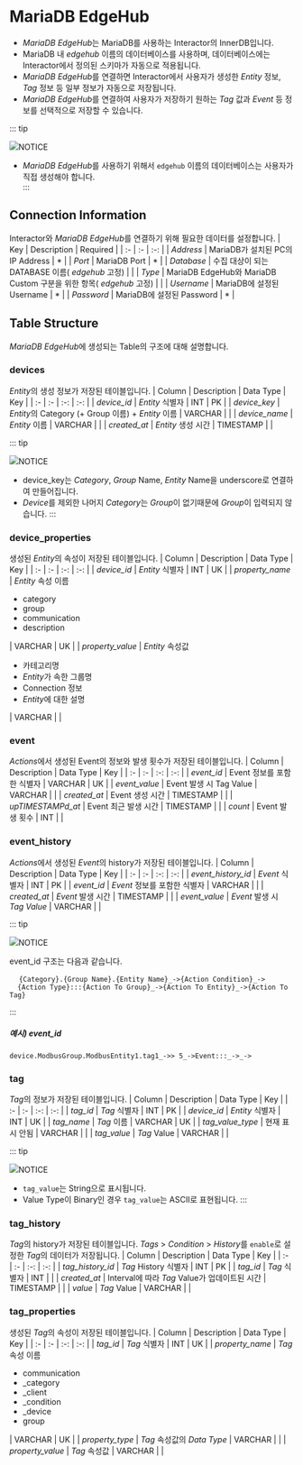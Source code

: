 # MariaDB EdgeHub
* *MariaDB EdgeHub*는 MariaDB를 사용하는 Interactor의 InnerDB입니다.
* MariaDB 내 *edgehub* 이름의 데이터베이스를 사용하며, 데이터베이스에는 Interactor에서 정의된 스키마가 자동으로 적용됩니다.
* *MariaDB EdgeHub*를 연결하면 Interactor에서 사용자가 생성한 *Entity* 정보, *Tag* 정보 등 일부 정보가 자동으로 저장됩니다.
* *MariaDB EdgeHub*를 연결하여 사용자가 저장하기 원하는 *Tag* 값과 *Event* 등 정보를 선택적으로 저장할 수 있습니다.

::: tip <p class="custom-block-title"><img src="../../img/icon/tip.svg">NOTICE</p>
* *MariaDB EdgeHub*를 사용하기 위해서 `edgehub` 이름의 데이터베이스는 사용자가 직접 생성해야 합니다. </br>
:::

## Connection Information
Interactor와 *MariaDB EdgeHub*를 연결하기 위해 필요한 데이터를 설정합니다.
| Key | Description | Required |
| :- | :- | :-: |
| _Address_ | MariaDB가 설치된 PC의 IP Address | * |
| _Port_ | MariaDB Port | * |
| _Database_ | 수집 대상이 되는 DATABASE 이름( *edgehub* 고정) | |
| _Type_ | MariaDB EdgeHub와 MariaDB Custom 구분을 위한 항목( *edgehub* 고정) | |
| _Username_ | MariaDB에 설정된 Username | * |
| _Password_ | MariaDB에 설정된 Password | * |

## Table Structure
*MariaDB EdgeHub*에 생성되는 Table의 구조에 대해 설명합니다.
<!-- ### action_history
used table -->

### devices
*Entity*의 생성 정보가 저장된 테이블입니다. 
| Column | Description | Data Type | Key |
| :- | :- | :-: | :-: |
| *device_id* | *Entity* 식별자 | INT | PK |
| *device_key* | *Entity*의 Category (+ Group 이름) + *Entity* 이름 | VARCHAR | |
| *device_name* | *Entity* 이름 | VARCHAR | |
| *created_at* | *Entity* 생성 시간 | TIMESTAMP | |

::: tip <p class="custom-block-title"><img src="../../img/icon/tip.svg">NOTICE</p>
- device_key는 *Category*, *Group* Name, *Entity* Name을 underscore로 연결하여 만들어집니다.
- *Device*를 제외한 나머지 *Category*는 *Group*이 없기때문에 *Group*이 입력되지 않습니다.
:::

### device_properties
생성된 *Entity*의 속성이 저장된 테이블입니다.
| Column | Description | Data Type | Key |
| :- | :- | :-: | :-: |
| *device_id* | *Entity* 식별자 | INT | UK |
| *property_name* | *Entity* 속성 이름<ul><li>category</li><li>group</li><li>communication</li><li>description</li></ul> | VARCHAR | UK |
| *property_value* | *Entity* 속성값<ul><li>카테고리명</li><li>*Entity*가 속한 그룹명</li><li>Connection 정보</li><li>*Entity*에 대한 설명</li></ul> | VARCHAR | |

### event
*Actions*에서 생성된 Event의 정보와 발생 횟수가 저장된 테이블입니다.
| Column | Description | Data Type | Key |
| :- | :- | :-: | :-: |
| *event_id* | Event 정보를 포함한 식별자 | VARCHAR | UK |
| *event_value* | Event 발생 시 Tag Value | VARCHAR | |
| *created_at* | Event 생성 시간 | TIMESTAMP | |
| *upTIMESTAMPd_at* | Event 최근 발생 시간 | TIMESTAMP | |
| *count* | Event 발생 횟수 | INT | |

### event_history
*Actions*에서 생성된 *Event*의 history가 저장된 테이블입니다.
| Column | Description | Data Type | Key |
| :- | :- | :-: | :-: |
| *event_history_id* | *Event* 식별자 | INT | PK |
| *event_id* | *Event* 정보를 포함한 식별자 | VARCHAR | |
| *created_at* | *Event* 발생 시간 | TIMESTAMP | |
| *event_value* | *Event* 발생 시 *Tag Value* | VARCHAR | |


::: tip <p class="custom-block-title"><img src="../../img/icon/tip.svg">NOTICE</p>
event_id 구조는 다음과 같습니다.

<pre class="language-sql">
  <code><span class="token operator">{Category}</span><span class="token keyword">.</span><span class="token operator">{Group Name}</span><span class="token keyword">.</span><span class="token operator">{Entity Name}</span><span class="token keyword">_-></span><span class="token operator">{Action Condition}</span><span class="token keyword">_-></span>
  <span class="token operator">{Action Type}</span><span class="token keyword">:::</span><span class="token operator">{Action To Group}</span><span class="token keyword">_-></span><span class="token operator">{Action To Entity}</span><span class="token keyword">_-></span><span class="token operator">{Action To Tag}</span></code>
</pre>
:::

##### 예시) event_id
```
device.ModbusGroup.ModbusEntity1.tag1_->> 5_->Event:::_->_->
```


### tag
*Tag*의 정보가 저장된 테이블입니다. 
| Column | Description | Data Type | Key |
| :- | :- | :-: | :-: |
| *tag_id* | *Tag* 식별자 | INT | PK |
| *device_id* | *Entity* 식별자 | INT | UK |
| *tag_name* | *Tag* 이름  | VARCHAR | UK |
| *tag_value_type* | 현재 표시 안됨 | VARCHAR | |
| *tag_value* |  *Tag* Value | VARCHAR  | |

::: tip <p class="custom-block-title"><img src="../../img/icon/tip.svg">NOTICE</p>
- `tag_value`는 String으로 표시됩니다.
- Value Type이 Binary인 경우 `tag_value`는 ASCII로 표현됩니다.
:::

### tag_history
*Tag*의 history가 저장된 테이블입니다. *Tags* > *Condition* > *History*를 `enable`로 설정한 *Tag*의 데이터가 저장됩니다.
| Column | Description | Data Type | Key |
| :- | :- | :-: | :-: |
| *tag_history_id* | *Tag* History 식별자 | INT | PK |
| *tag_id* | *Tag* 식별자 | INT | |
| *created_at* | Interval에 따라 *Tag* Value가 업데이트된 시간 | TIMESTAMP | |
| *value* | *Tag* Value | VARCHAR | |

### tag_properties
생성된 *Tag*의 속성이 저장된 테이블입니다.
| Column | Description | Data Type | Key |
| :- | :- | :-: | :-: |
| *tag_id* | *Tag* 식별자 | INT | UK |
| *property_name* | *Tag* 속성 이름<ul><li>communication</li><li>_category</li><li>_client</li><li>_condition</li><li>_device</li><li>group</li></ul> | VARCHAR | UK |
| *property_type* | *Tag* 속성값의 *Data Type* | VARCHAR | |
| *property_value* | *Tag* 속성값 | VARCHAR | |
